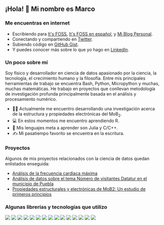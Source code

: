 ## ¡Hola! 👋 Mi nombre es Marco

### Me encuentras en internet

- Escribiendo para [It's FOSS](https://itsfoss.com/), [It's FOSS en español](https://es.itsfoss.com/), y [Mi Blog Personal](https://marcocarmonaga.github.io/Blog/).
- Conectando y compartiendo en [Twitter](https://twitter.com/marcocarmonaga).
- Subiendo código en [GitHub Gist](https://gist.github.com/marcocarmonaga).
- Y puedes conocer más sobre lo que yo hago en [LinkedIn](https://www.linkedin.com/in/marcocarmonaga/).

### Un poco sobre mí

Soy físico y desarrollador en ciencia de datos apasionado por la ciencia, la tecnología, el crecimiento humano y la filosofía. Entre mis principales herramientas de trabajo se encuentra Bash, Python, Micropython y muchas, muchas matemáticas. He trabajo en proyectos que conllevan metodología de investigación profunda principalmente basada en el análisis y procesamiento numérico.

- 👨‍🔬 Actualmente me encuentro desarrollando una investigación acerca de la estructura y propiedades electrónicas del MoB$_2$.
- 💻 En estos momentos me encuentro aprendiendo R.
- 💬 Mis lenguajes meta a aprender son Julia y C/C++.
- ✍️ Mi pasatiempo favorito se encuentra en la escritura.

### Proyectos

Algunos de mis proyectos relacionados con la ciencia de datos quedan enlistados enseguida:

- [Análisis de la frecuencia cardiaca máxima](https://github.com/marcocarmonaga/Analisis_de_la_frecuencia_cardiaca_maxima)
- [Análisis de datos sobre el tema Número de visitantes Datatur en el municipio de Puebla](https://github.com/marcocarmonaga/Analisis_en_el_Numero_de_Visitantes_Datatur)
- [Propiedades estructurales y electrónicas de MoB2: Un estudio de primeros principios](https://github.com/marcocarmonaga/MoB_2-Study-Properties_Quantum_expresso)

### Algunas librerías y tecnologías que utilizo

![](https://img.shields.io/badge/Heroku-430098?style=for-the-badge&logo=heroku&logoColor=white)
![](https://img.shields.io/badge/microsoft%20azure-0089D6?style=for-the-badge&logo=microsoft-azure&logoColor=white)
![](https://img.shields.io/badge/Nextcloud-0082C9?style=for-the-badge&logo=Nextcloud&logoColor=white)
![](https://img.shields.io/badge/MySQL-005C84?style=for-the-badge&logo=mysql&logoColor=white)
![](https://img.shields.io/badge/PostgreSQL-316192?style=for-the-badge&logo=postgresql&logoColor=white)
![](https://img.shields.io/badge/Jupyter-F37626.svg?&style=for-the-badge&logo=Jupyter&logoColor=white)
![](https://img.shields.io/badge/Markdown-000000?style=for-the-badge&logo=markdown&logoColor=white)
![](https://img.shields.io/badge/Visual_Studio_Code-0078D4?style=for-the-badge&logo=visual%20studio%20code&logoColor=white)
![](https://img.shields.io/badge/Python-FFD43B?style=for-the-badge&logo=python&logoColor=blue)
![](https://img.shields.io/badge/Pandas-2C2D72?style=for-the-badge&logo=pandas&logoColor=white)
![](https://img.shields.io/badge/Numpy-777BB4?style=for-the-badge&logo=numpy&logoColor=white)
![](https://img.shields.io/badge/scikit_learn-F7931E?style=for-the-badge&logo=scikit-learn&logoColor=white)
![](https://img.shields.io/badge/Ubuntu-E95420?style=for-the-badge&logo=ubuntu&logoColor=white)
![](https://img.shields.io/badge/GIT-E44C30?style=for-the-badge&logo=git&logoColor=white)
![](https://img.shields.io/badge/GNU%20Bash-4EAA25?style=for-the-badge&logo=GNU%20Bash&logoColor=white)